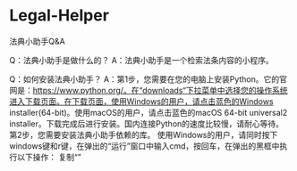 # Legal-Helper
法典小助手Q&A

Q：法典小助手是做什么的？
A：法典小助手是一个检索法条内容的小程序。

Q：如何安装法典小助手？
A：第1步，您需要在您的电脑上安装Python。它的官网是：https://www.python.org/。在“downloads“下拉菜单中选择您的操作系统进入下载页面。在下载页面，使用Windows的用户，请点击蓝色的Windows installer(64-bit)。使用macOS的用户，请点击蓝色的macOS 64-bit universal2 installer。下载完成后进行安装。国内连接Python的速度比较慢，请耐心等待。
  第2步，您需要安装法典小助手依赖的库。
  使用Windows的用户，请同时按下windows键和r键，在弹出的“运行”窗口中输入cmd，按回车，在弹出的黑框中执行以下操作：
  复制“”
  
